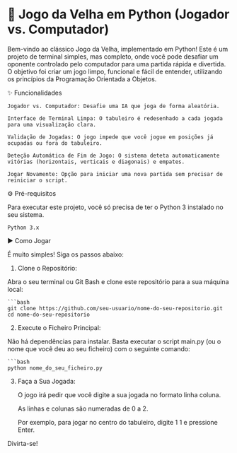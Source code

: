 # 🐍 Jogo da Velha em Python (Jogador vs. Computador)

Bem-vindo ao clássico Jogo da Velha, implementado em Python! Este é um projeto de terminal simples, mas completo, onde você pode desafiar um oponente controlado pelo computador para uma partida rápida e divertida. O objetivo foi criar um jogo limpo, funcional e fácil de entender, utilizando os princípios da Programação Orientada a Objetos.

✨ Funcionalidades
    
    Jogador vs. Computador: Desafie uma IA que joga de forma aleatória.

    Interface de Terminal Limpa: O tabuleiro é redesenhado a cada jogada para uma visualização clara.

    Validação de Jogadas: O jogo impede que você jogue em posições já ocupadas ou fora do tabuleiro.

    Deteção Automática de Fim de Jogo: O sistema deteta automaticamente vitórias (horizontais, verticais e diagonais) e empates.

    Jogar Novamente: Opção para iniciar uma nova partida sem precisar de reiniciar o script.

⚙️ Pré-requisitos

Para executar este projeto, você só precisa de ter o Python 3 instalado no seu sistema.

    Python 3.x

▶️ Como Jogar

É muito simples! Siga os passos abaixo:

1. Clone o Repositório:

Abra o seu terminal ou Git Bash e clone este repositório para a sua máquina local:

    ```bash
    git clone https://github.com/seu-usuario/nome-do-seu-repositorio.git
    cd nome-do-seu-repositorio

2. Execute o Ficheiro Principal:

Não há dependências para instalar. Basta executar o script main.py (ou o nome que você deu ao seu ficheiro) com o seguinte comando:

    ```bash
    python nome_do_seu_ficheiro.py

3. Faça a Sua Jogada:

    O jogo irá pedir que você digite a sua jogada no formato linha coluna.

    As linhas e colunas são numeradas de 0 a 2.

    Por exemplo, para jogar no centro do tabuleiro, digite 1 1 e pressione Enter.

Divirta-se!

